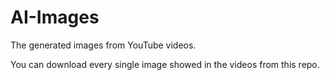 # AI-Images
The generated images from YouTube videos.

You can download every single image showed in the videos from this repo.
